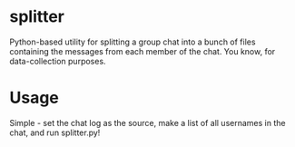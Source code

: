 # splitter
Python-based utility for splitting a group chat into a bunch of files containing the messages from each member of the chat.  You know, for data-collection purposes.

# Usage
Simple - set the chat log as the source, make a list of all usernames in the chat, and run splitter.py!
